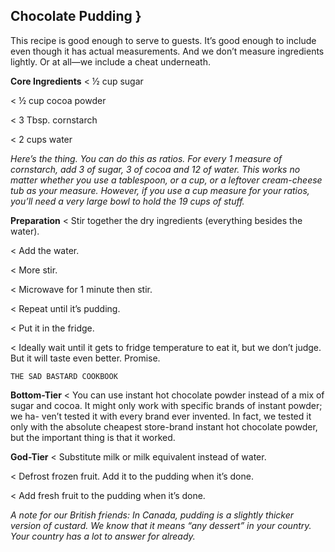 ## Chocolate Pudding }

This recipe is good enough to serve to guests. It’s good enough to include
even though it has actual measurements. And we don’t measure ingredients
lightly. Or at all—we include a cheat underneath.

**Core Ingredients**
< ½ cup sugar

< ½ cup cocoa powder

< 3 Tbsp. cornstarch

< 2 cups water

_Here’s the thing. You can do this as ratios. For every 1 measure of cornstarch, add 3 of
sugar, 3 of cocoa and 12 of water. This works no matter whether you use a tablespoon,
or a cup, or a leftover cream-cheese tub as your measure. However, if you use a cup
measure for your ratios, you’ll need a very large bowl to hold the 19 cups of stuff._

**Preparation**
< Stir together the dry ingredients (everything besides the water).

< Add the water.

< More stir.

< Microwave for 1 minute then stir.

< Repeat until it’s pudding.

< Put it in the fridge.

< Ideally wait until it gets to fridge temperature to eat it, but we don’t
judge. But it will taste even better. Promise.


```
THE SAD BASTARD COOKBOOK
```
**Bottom-Tier**
< You can use instant hot chocolate powder instead of a mix of sugar and
cocoa. It might only work with specific brands of instant powder; we ha-
ven’t tested it with every brand ever invented. In fact, we tested it only
with the absolute cheapest store-brand instant hot chocolate powder,
but the important thing is that it worked.

**God-Tier**
< Substitute milk or milk equivalent instead of water.

< Defrost frozen fruit. Add it to the pudding when it’s done.

< Add fresh fruit to the pudding when it’s done.

_A note for our British friends: In Canada, pudding is a slightly thicker version of
custard. We know that it means “any dessert” in your country. Your country has a lot
to answer for already._